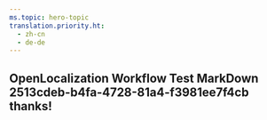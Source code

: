 ```yaml
---
ms.topic: hero-topic
translation.priority.ht: 
  - zh-cn
  - de-de
---
```

## OpenLocalization Workflow Test MarkDown 2513cdeb-b4fa-4728-81a4-f3981ee7f4cb thanks!

